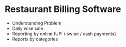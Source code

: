# Restaurant Billing Software

- Understanding Problem
- Daily wise sale
- Reporting by online (UPI / swipe / cash payments)
- Reports by categories
